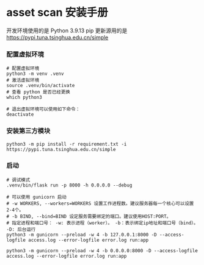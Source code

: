 # asset scan 安装手册

开发环境使用的是 Python 3.9.13
pip 更新源用的是 https://pypi.tuna.tsinghua.edu.cn/simple

### 配置虚拟环境

```shell
# 配置虚拟环境
python3 -m venv .venv
# 激活虚拟环境
source .venv/bin/activate
# 查看 python 是否已经更换
which python3

# 退出虚拟环境可以使用如下命令：
deactivate
```

### 安装第三方模块
```shell
python3 -m pip install -r requirement.txt -i https://pypi.tuna.tsinghua.edu.cn/simple

```

### 启动
```shell
# 调试模式
.venv/bin/flask run -p 8000 -h 0.0.0.0 --debug

# 可以使用 gunicorn 启动
# -w WORKERS, --workers=WORKERS 设置工作进程数。建议服务器每一个核心可以设置2-4个。
# -b BIND, --bind=BIND 设定服务需要绑定的端口。建议使用HOST:PORT。
# 指定进程和端口号： -w: 表示进程（worker）。 -b：表示绑定ip地址和端口号（bind）。 -D: 后台运行
python3 -m gunicorn --preload -w 4 -b 127.0.0.1:8000 -D --access-logfile access.log --error-logfile error.log run:app

python3 -m gunicorn --preload -w 4 -b 0.0.0.0:8000 -D --access-logfile access.log --error-logfile error.log run:app
```

